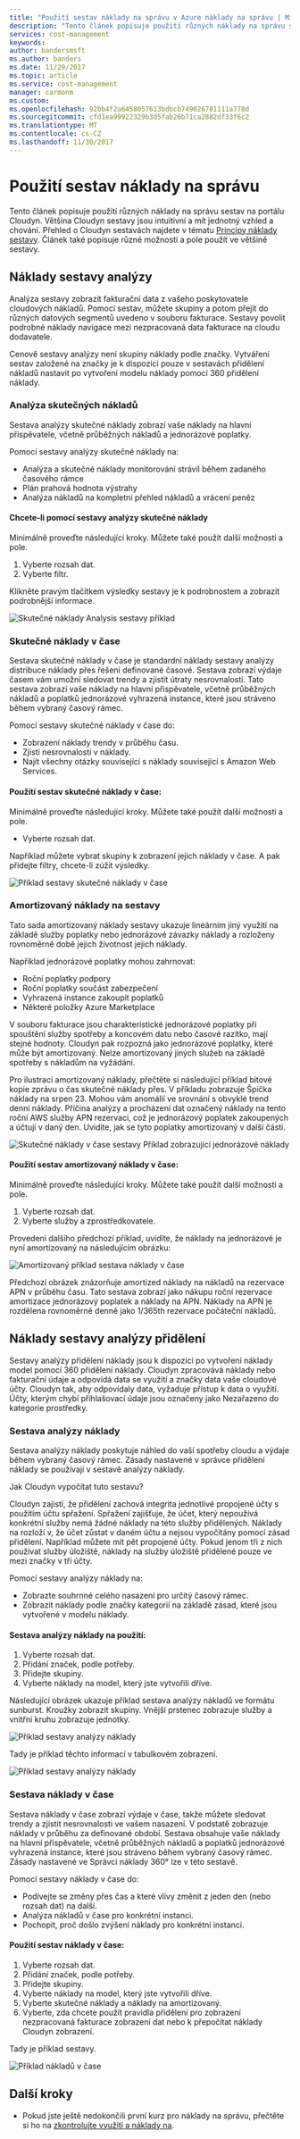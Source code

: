 ```yaml
---
title: "Použití sestav náklady na správu v Azure náklady na správu | Microsoft Docs"
description: "Tento článek popisuje použití různých náklady na správu sestav na portálu Cloudyn."
services: cost-management
keywords: 
author: bandersmsft
ms.author: banders
ms.date: 11/29/2017
ms.topic: article
ms.service: cost-management
manager: carmonm
ms.custom: 
ms.openlocfilehash: 92bb4f2a6458057613bdbcb749026781111a778d
ms.sourcegitcommit: cfd1ea99922329b3d5fab26b71ca2882df33f6c2
ms.translationtype: MT
ms.contentlocale: cs-CZ
ms.lasthandoff: 11/30/2017
---
```

# <a name="use-cost-management-reports"></a>Použití sestav náklady na správu

Tento článek popisuje použití různých náklady na správu sestav na portálu Cloudyn. Většina Cloudyn sestavy jsou intuitivní a mít jednotný vzhled a chování. Přehled o Cloudyn sestavách najdete v tématu [Principy náklady sestavy](understading-cost-reports.md). Článek také popisuje různé možnosti a pole použít ve většině sestavy.

## <a name="cost-analysis-reports"></a>Náklady sestavy analýzy

Analýza sestavy zobrazit fakturační data z vašeho poskytovatele cloudových nákladů. Pomocí sestav, můžete skupiny a potom přejít do různých datových segmentů uvedeno v souboru fakturace. Sestavy povolit podrobné náklady navigace mezi nezpracovaná data fakturace na cloudu dodavatele.

Cenově sestavy analýzy není skupiny náklady podle značky. Vytváření sestav založené na značky je k dispozici pouze v sestavách přidělení nákladů nastavit po vytvoření modelu náklady pomocí 360 přidělení náklady.

### <a name="actual-cost-analysis"></a>Analýza skutečných nákladů

Sestava analýzy skutečné náklady zobrazí vaše náklady na hlavní přispěvatele, včetně průběžných nákladů a jednorázové poplatky.

 Pomocí sestavy analýzy skutečné náklady na:

- Analýza a skutečné náklady monitorování strávil během zadaného časového rámce
- Plán prahová hodnota výstrahy
- Analýza nákladů na kompletní přehled nákladů a vrácení peněz

#### <a name="to-use-the-actual-cost-analysis-report"></a>Chcete-li pomocí sestavy analýzy skutečné náklady

Minimálně proveďte následující kroky. Můžete také použít další možnosti a pole.

1. Vyberte rozsah dat.
2. Vyberte filtr.

Klikněte pravým tlačítkem výsledky sestavy je k podrobnostem a zobrazit podrobnější informace.

![Skutečné náklady Analysis sestavy příklad](./media/use-reports/actual-cost-analysis.png)

### <a name="actual-cost-over-time"></a>Skutečné náklady v čase

Sestava skutečné náklady v čase je standardní náklady sestavy analýzy distribuce náklady přes řešení definované časové. Sestava zobrazí výdaje časem vám umožní sledovat trendy a zjistit útraty nesrovnalosti. Tato sestava zobrazí vaše náklady na hlavní přispěvatele, včetně průběžných nákladů a poplatků jednorázové vyhrazená instance, které jsou stráveno během vybraný časový rámec.

Pomocí sestavy skutečné náklady v čase do:

- Zobrazení náklady trendy v průběhu času.
- Zjistí nesrovnalosti v náklady.
- Najít všechny otázky související s náklady související s Amazon Web Services.

#### <a name="to-use-the-actual-cost-over-time-report"></a>Použití sestav skutečné náklady v čase:

Minimálně proveďte následující kroky. Můžete také použít další možnosti a pole.

- Vyberte rozsah dat.

Například můžete vybrat skupiny k zobrazení jejich náklady v čase. A pak přidejte filtry, chcete-li zúžit výsledky.

![Příklad sestavy skutečné náklady v čase](./media/use-reports/actual-cost-over-time.png)



### <a name="amortized-cost-reports"></a>Amortizovaný náklady na sestavy

Tato sada amortizovaný náklady sestavy ukazuje lineárním jiný využití na základě služby poplatky nebo jednorázové závazky náklady a rozloženy rovnoměrně době jejich životnost jejich náklady.

Například jednorázové poplatky mohou zahrnovat:

- Roční poplatky podpory
- Roční poplatky součást zabezpečení
- Vyhrazená instance zakoupit poplatků
- Některé položky Azure Marketplace

V souboru fakturace jsou charakteristické jednorázové poplatky při spouštění služby spotřeby a koncovém datu nebo časové razítko, mají stejné hodnoty. Cloudyn pak rozpozná jako jednorázové poplatky, které může být amortizovaný. Nelze amortizovaný jiných služeb na základě spotřeby s nákladům na vyžádání.

Pro ilustraci amortizovaný náklady, přečtěte si následující příklad bitové kopie zprávu o čas skutečné náklady přes. V příkladu zobrazuje Špička náklady na srpen 23. Mohou vám anomálií ve srovnání s obvyklé trend denní náklady. Příčina analýzy a procházení dat označený náklady na tento roční AWS služby APN rezervaci, což je jednorázový poplatek zakoupených a účtují v daný den. Uvidíte, jak se tyto poplatky amortizovaný v další části.

![Skutečné náklady v čase sestavy Příklad zobrazující jednorázové náklady](./media/use-reports/actual-amort-example.png)

#### <a name="to-use-the-amortized-cost-over-time-report"></a>Použití sestav amortizovaný náklady v čase:

Minimálně proveďte následující kroky. Můžete také použít další možnosti a pole.

1. Vyberte rozsah dat.
2. Vyberte služby a zprostředkovatele.

Provedení dalšího předchozí příklad, uvidíte, že náklady na jednorázové je nyní amortizovaný na následujícím obrázku:

![Amortizovaný příklad sestava náklady v čase](./media/use-reports/amort-cost-over-time.png)

Předchozí obrázek znázorňuje amortized náklady na nákladů na rezervace APN v průběhu času. Tato sestava zobrazí jako nákupu roční rezervace amortizace jednorázový poplatek a náklady na APN. Náklady na APN je rozdělena rovnoměrně denně jako 1/365th rezervace počáteční nákladů.

## <a name="cost-allocation-analysis-reports"></a>Náklady sestavy analýzy přidělení

Sestavy analýzy přidělení náklady jsou k dispozici po vytvoření náklady model pomocí 360 přidělení náklady. Cloudyn zpracovává náklady nebo fakturační údaje a odpovídá data se využití a značky data vaše cloudové účty. Cloudyn tak, aby odpovídaly data, vyžaduje přístup k data o využití. Účty, kterým chybí přihlašovací údaje jsou označeny jako Nezařazeno do kategorie prostředky.

### <a name="cost-analysis-report"></a>Sestava analýzy náklady

Sestava analýzy náklady poskytuje náhled do vaší spotřeby cloudu a výdaje během vybraný časový rámec. Zásady nastavené v správce přidělení náklady se používají v sestavě analýzy náklady.

Jak Cloudyn vypočítat tuto sestavu?

Cloudyn zajistí, že přidělení zachová integrita jednotlivé propojené účty s použitím účtu spřažení. Spřažení zajišťuje, že účet, který nepoužívá konkrétní služby nemá žádné náklady na této služby přidělených. Náklady na rozloží v, že účet zůstat v daném účtu a nejsou vypočítány pomocí zásad přidělení. Například můžete mít pět propojené účty. Pokud jenom tři z nich používat služby úložiště, náklady na služby úložiště přidělené pouze ve mezi značky v tři účty.

 Pomocí sestavy analýzy náklady na:

- Zobrazte souhrnné celého nasazení pro určitý časový rámec.
- Zobrazit náklady podle značky kategorií na základě zásad, které jsou vytvořené v modelu náklady.

#### <a name="to-use-the-cost-analysis-report"></a>Sestava analýzy náklady na použití:

1. Vyberte rozsah dat.
2. Přidání značek, podle potřeby.
3. Přidejte skupiny.
4. Vyberte náklady na model, který jste vytvořili dříve.

Následující obrázek ukazuje příklad sestava analýzy nákladů ve formátu sunburst. Kroužky zobrazit skupiny. Vnější prstenec zobrazuje služby a vnitřní kruhu zobrazuje jednotky.

![Příklad sestavy analýzy náklady](./media/use-reports/cost-analysis01.png)



Tady je příklad těchto informací v tabulkovém zobrazení.

![Příklad sestavy analýzy náklady](./media/use-reports/cost-analysis02.png)



### <a name="cost-over-time-report"></a>Sestava náklady v čase

Sestava náklady v čase zobrazí výdaje v čase, takže můžete sledovat trendy a zjistit nesrovnalosti ve vašem nasazení. V podstatě zobrazuje náklady v průběhu za definované období. Sestava obsahuje vaše náklady na hlavní přispěvatele, včetně průběžných nákladů a poplatků jednorázové vyhrazená instance, které jsou stráveno během vybraný časový rámec. Zásady nastavené ve Správci náklady 360° lze v této sestavě.

Pomocí sestavy náklady v čase do:

- Podívejte se změny přes čas a které vlivy změnit z jeden den (nebo rozsah dat) na další.
- Analýza nákladů v čase pro konkrétní instanci.
- Pochopit, proč došlo zvýšení náklady pro konkrétní instanci.

#### <a name="to-use-the-cost-over-time-report"></a>Použití sestav náklady v čase:

1. Vyberte rozsah dat.
2. Přidání značek, podle potřeby.
3. Přidejte skupiny.
4. Vyberte náklady na model, který jste vytvořili dříve.
5. Vyberte skutečné náklady a náklady na amortizovaný.
6. Vyberte, zda chcete použít pravidla přidělení pro zobrazení nezpracovaná fakturace zobrazení dat nebo k přepočítat náklady Cloudyn zobrazení.

Tady je příklad sestavy.

![Příklad nákladů v čase](./media/use-reports/cost-over-time.png)



## <a name="next-steps"></a>Další kroky

- Pokud jste ještě nedokončili první kurz pro náklady na správu, přečtěte si ho na [zkontrolujte využití a náklady na](tutorial-review-usage.md).
